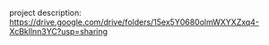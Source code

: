 project description:
https://drive.google.com/drive/folders/15ex5Y0680olmWXYXZxq4-XcBkllnn3YC?usp=sharing
